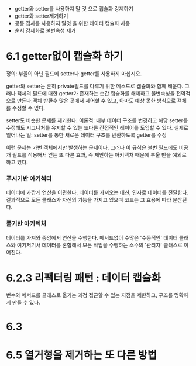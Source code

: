- getter와 setter를 사용하지 말 것 으로 캡슐화 강제하기
- getter와 setter제거하기
- 공통 접사를 사용하지 말것 을 위한 데이터 캡슐화 사용
- 순서 강제화로 불변속성 제거

# 6.1 getter없이 캡슐화 하기

정의: 부울이 아닌 필드에 setter나 getter를 사용하지 마십시오.

getter와 setter는 흔히 private필드를 다루기 위한 메소드로 캡슐화와 함께 배운다.
그러나 객체의 필드에 대한 getter가 존재하는 순간 캡슐화를 해제하고 불변속성을 전역적으로 만든다.객체 반환후 많은 곳에서 제어할 수 있고, 아마도 예상 못한 방식으로 객체를 수정할 수 있다.

setter도 비슷한 문제를 제기한다.
이론적: 내부 데이터 구조를 변경하고 해당 setter를 수정해도 시그니처를 유지할 수 있는 또다른 간접적인 레이어를 도입할 수 있다.
실제로 일어나는 일: setter를 통한 새로운 데이터 구조를 반환하도록 getter를 수정

이런 문제는 가변 객체에서만 발생하는 문제이다. 그러나 이 규칙은 불변 필드에도 비공개 필드를 적용해서 얻는 또 다른 효과, 즉 제안하는 아키텍처 때문에 부울 만을 예외로 하고 있다.

### 푸시기반 아키첵터

데이터에 가깝게 연산을 이관한다.
데이터를 가져오는 대신, 인자로 데이터를 전달한다. 결과적으로 모든 클래스가 자신의 기능을 가지고 있으며 코드는 그 효용에 따라 분산된다.

### 풀기반 아키텍처

데이터를 가져와 중앙에서 연산을 수행한다.
메서드없이 수많은 '수동적인' 데이터 클래스와 여기저기서 데이터를 혼합해서 모든 작업을 수행하는 소수의 '관리자' 클래스로 이어진다.

# 6.2.3 리팩터링 패턴 : 데이터 캡슐화

변수와 메서드를 클래스로 옮기는 과정
접근할 수 있는 지점을 제한하고, 구조를 명확하게 만들 수 있다.

# 6.3

# 6.5 열거형을 제거하는 또 다른 방법
